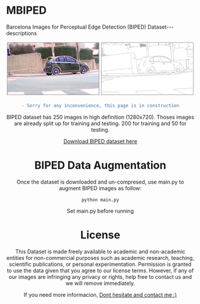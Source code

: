 # MBIPED
Barcelona Images for Perceptual Edge Detection (BIPED) Dataset---descriptions

<div style="text-align:center"><img src='figs/BIPED_banner.png' width=800>

```diff
- Sorry for any inconvenience, this page is in construction
``` 
BIPED dataset has 250 images in high definition (1280x720). Thoses images are already split up for training and testing. 200 for training and 50 for testing.

[Download BIPED dataset here](https://drive.google.com/file/d/1l9cUbNK7CgpUsWYInce-djJQp-FyY5DO/view?usp=sharing)

# BIPED Data Augmentation
Once the dataset is downloaded and un-compresed, use main.py to augment BIPED images as follow:

    python main.py

Set main.py before running

# License

This Dataset is made freely available to academic and non-academic entities for non-commercial purposes such as academic research, teaching, scientific publications, or personal experimentation. Permission is granted to use the data given that you agree to our license terms. However, if any of our images are infringing any privacy or rights, help free to contact us and we will remove immediately.

If you need more informacion, [Dont hesitate and contact me :)](www.cvc.uab.cat/people/xsoria)
